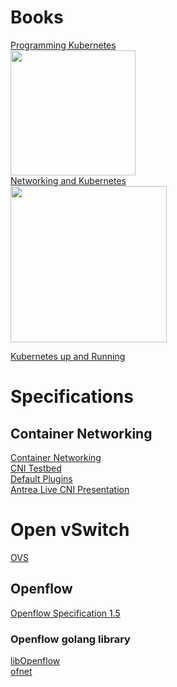 # Books
[Programming Kubernetes](https://www.oreilly.com/library/view/programming-kubernetes/9781492047094/)<BR/>
<img src="https://images-na.ssl-images-amazon.com/images/I/41aCLSoR+2L._SX379_BO1,204,203,200_.jpg" width="200" />
<BR/>
[Networking and Kubernetes](https://www.oreilly.com/library/view/networking-and-kubernetes/9781492081647/)<BR/>
<img src="https://learning.oreilly.com/library/cover/9781492081647/250w/" width="250" />

[Kubernetes up and Running](https://www.oreilly.com/library/view/kubernetes-up-and/9781098110192/)<BR/>

# Specifications
## Container Networking
[Container Networking](https://github.com/containernetworking/cni/blob/master/SPEC.md)<BR/>
[CNI Testbed](https://github.com/containernetworking/cni/tree/master/scripts)<BR/>
[Default Plugins](https://github.com/containernetworking/plugins)<BR/>
[Antrea Live CNI Presentation](https://www.youtube.com/watch?v=XgT2VlRF9ho&list=PLuzde2hYeDBfHDD0zMbmG4QoVaSbkJChZ)

# Open vSwitch
[OVS](https://www.openvswitch.org/)

## Openflow
[Openflow Specification 1.5](https://opennetworking.org/wp-content/uploads/2014/10/openflow-switch-v1.5.1.pdf)

### Openflow golang library
[libOpenflow](https://github.com/antrea-io/libOpenflow)<BR/>
[ofnet](https://github.com/antrea-io/ofnet)

